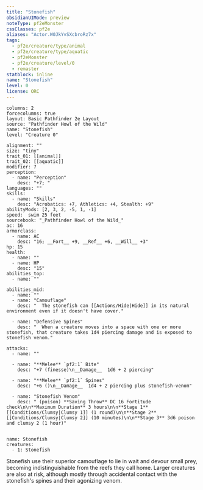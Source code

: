 ```yaml
---
title: "Stonefish"
obsidianUIMode: preview
noteType: pf2eMonster
cssClasses: pf2e
aliases: "Actor.W0JkYvSXcbroRz7x" 
tags:
  - pf2e/creature/type/animal
  - pf2e/creature/type/aquatic
  - pf2eMonster
  - pf2e/creature/level/0
  - remaster
statblock: inline
name: "Stonefish"
level: 0
license: ORC
---
```


```statblock
columns: 2
forcecolumns: true
layout: Basic Pathfinder 2e Layout
source: "Pathfinder Howl of the Wild"
name: "Stonefish"
level: "Creature 0"

alignment: ""
size: "tiny"
trait_01: [[animal]]
trait_02: [[aquatic]]
modifier: 7
perception:
  - name: "Perception"
    desc: "+7; "
languages: ""
skills:
  - name: "Skills"
    desc: "Acrobatics: +7, Athletics: +4, Stealth: +9"
abilityMods: [2, 3, 2, -5, 1, -1]
speed:  swim 25 feet
sourcebook: "_Pathfinder Howl of the Wild_"
ac: 16
armorclass:
  - name: AC
    desc: "16; __Fort__ +9, __Ref__ +6, __Will__ +3"
hp: 15
health:
  - name: ""
  - name: HP
    desc: "15"
abilities_top:
  - name: ""

abilities_mid:
  - name: ""
  - name: "Camouflage"
    desc: "  The stonefish can [[Actions/Hide|Hide]] in its natural environment even if it doesn't have cover."

  - name: "Defensive Spines"
    desc: "  When a creature moves into a space with one or more stonefish, that creature takes 1d4 piercing damage and is exposed to stonefish venom."

attacks:
  - name: ""

  - name: "**Melee** `pf2:1` Bite"
    desc: "+7 (finesse)\n__Damage__  1d6 + 2 piercing"

  - name: "**Melee** `pf2:1` Spines"
    desc: "+6 ()\n__Damage__  1d4 + 2 piercing plus stonefish-venom"

  - name: "Stonefish Venom"
    desc: " (poison) **Saving Throw** DC 16 Fortitude check\n\n**Maximum Duration** 3 hours\n\n**Stage 1** [[Conditions/Clumsy|Clumsy 1]] (1 round)\n\n**Stage 2** [[Conditions/Clumsy|Clumsy 2]] (10 minutes)\n\n**Stage 3** 3d6 poison and clumsy 2 (1 hour)"
 
```

```encounter-table
name: Stonefish
creatures:
  - 1: Stonefish
```



Stonefish use their superior camouflage to lie in wait and devour small prey, becoming indistinguishable from the reefs they call home. Larger creatures are also at risk, although mostly through accidental contact with the stonefish's spines and their agonizing venom.

